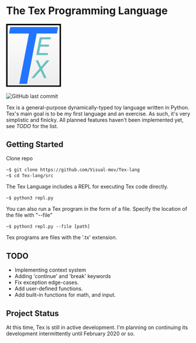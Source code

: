# The Tex Programming Language

<img src="Tex_Logo.png" alt="Tex Logo" width="150"/>

![GitHub last commit](https://img.shields.io/github/last-commit/Visual-mov/Tex-lang)

Tex is a general-purpose dynamically-typed toy language written in Python. Tex's main goal is to be my first language and an exercise. As such, it's very simplistic and finicky. All planned features haven't been implemented yet, see *TODO* for the list.

## Getting Started
Clone repo
```
~$ git clone https://github.com/Visual-mov/Tex-lang
~$ cd Tex-lang/src
```

The Tex Language includes a REPL for executing Tex code directly.
```
~$ python3 repl.py
```
You can also run a Tex program in the form of a file. Specify the location of the file with "--file"
```
~$ python3 repl.py --file [path]
```
Tex programs are files with the '.tx' extension.

## TODO
- Implementing context system
- Adding 'continue' and 'break' keywords
- Fix exception edge-cases.
- Add user-defined functions.
- Add built-in functions for math, and input.

## Project Status
At this time, Tex is still in active development. I'm planning on continuing its development intermittently until February 2020 or so.


